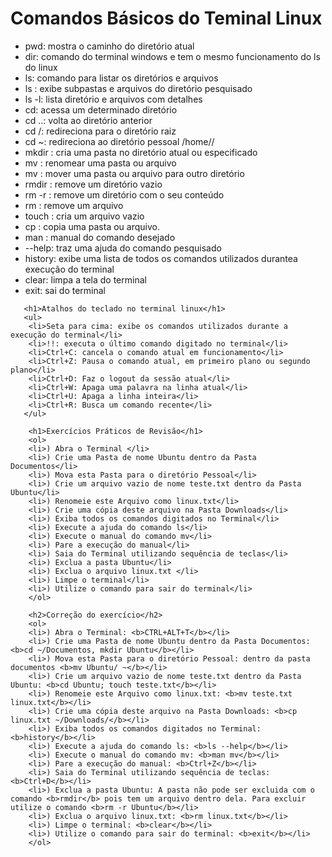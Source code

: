 <!DOCTYPE html>
<html lang="pt-br">
   <head>
       <meta charset="utf-8"/>
       <title>Comandos e atalhos básicos do Linux</title>
	   <meta name="author" content="Fábio Pereira de Souza">
	   <meta charset="utf-8">
   </head>
   <body>
       <h1>Comandos Básicos do Teminal Linux</h1>
	   <ul>
		<li>pwd: mostra o caminho do diretório atual</li>
		<li>dir: comando do terminal windows e tem o mesmo funcionamento do ls do linux</li>
		<li>ls: comando para listar os diretórios e arquivos</li>
		<li>ls <diretório>: exibe subpastas e arquivos do diretório pesquisado</li>
		<li>ls -l: lista diretório e arquivos com detalhes</li>
		<li>cd: acessa um determinado diretório</li>
		<li>cd ..: volta ao diretório anterior</li>
		<li>cd /: redireciona para o diretório raiz</li>
		<li>cd ~: redireciona ao diretório pessoal /home/<usuario>/</li>
		<li>mkdir <nome da pasta>: cria uma pasta no diretório atual ou especificado</li>
		<li>mv <pasta> <novo nome>: renomear uma pasta ou arquivo</li>
		<li>mv <pasta> <diretório>: mover uma pasta ou arquivo para outro diretório</li>		
		<li>rmdir <diretório>: remove um diretório vazio</li>
		<li>rm -r <diretório>: remove um diretório com o seu conteúdo</li>
		<li>rm <arquivo>: remove um arquivo</li>
		<li>touch <nome do arquivo>: cria um arquivo vazio</li>
		<li>cp <nome do arquivo> <diretório>: copia uma pasta ou arquivo.</li>
		<li>man <comando>: manual do comando desejado</li>
		<li><comando> --help: traz uma ajuda do comando pesquisado</li>
		<li>history: exibe uma lista de todos os comandos utilizados durantea execução do terminal</li>
		<li>clear: limpa a tela do terminal</li>
		<li>exit: sai do terminal</li>
	   </ul>
	   
	   <h1>Atalhos do teclado no terminal linux</h1>
	   <ul>
		<li>Seta para cima: exibe os comandos utilizados durante a execução do terminal</li>
		<li>!!: executa o último comando digitado no terminal</li>
		<li>Ctrl+C: cancela o comando atual em funcionamento</li>
		<li>Ctrl+Z: Pausa o comando atual, em primeiro plano ou segundo plano</li>
		<li>Ctrl+D: Faz o logout da sessão atual</li>
		<li>Ctrl+W: Apaga uma palavra na linha atual</li>
		<li>Ctrl+U: Apaga a linha inteira</li>
		<li>Ctrl+R: Busca um comando recente</li>
	   </ul>
	   
		<h1>Exercícios Práticos de Revisão</h1>
		<ol>
		<li>) Abra o Terminal </li>
		<li>) Crie uma Pasta de nome Ubuntu dentro da Pasta Documentos</li>
		<li>) Mova esta Pasta para o diretório Pessoal</li>
		<li>) Crie um arquivo vazio de nome teste.txt dentro da Pasta Ubuntu</li>
		<li>) Renomeie este Arquivo como linux.txt</li>
		<li>) Crie uma cópia deste arquivo na Pasta Downloads</li>
		<li>) Exiba todos os comandos digitados no Terminal</li>
		<li>) Execute a ajuda do comando ls</li>
		<li>) Execute o manual do comando mv</li>
		<li>) Pare a execução do manual</li>
		<li>) Saia do Terminal utilizando sequência de teclas</li>
		<li>) Exclua a pasta Ubuntu</li>
		<li>) Exclua o arquivo linux.txt </li>
		<li>) Limpe o terminal</li>
		<li>) Utilize o comando para sair do terminal</li>
		</ol>
		
		<h2>Correção do exercício</h2>
		<ol>
		<li>) Abra o Terminal: <b>CTRL+ALT+T</b></li>
		<li>) Crie uma Pasta de nome Ubuntu dentro da Pasta Documentos: <b>cd ~/Documentos, mkdir Ubuntu</b></li>
		<li>) Mova esta Pasta para o diretório Pessoal: dentro da pasta documentos <b>mv Ubuntu/ ~</b></li>
		<li>) Crie um arquivo vazio de nome teste.txt dentro da Pasta Ubuntu: <b>cd Ubuntu; touch teste.txt</b></li>
		<li>) Renomeie este Arquivo como linux.txt: <b>mv teste.txt linux.txt</b></li>
		<li>) Crie uma cópia deste arquivo na Pasta Downloads: <b>cp linux.txt ~/Downloads/</b></li>
		<li>) Exiba todos os comandos digitados no Terminal: <b>history</b></li>
		<li>) Execute a ajuda do comando ls: <b>ls --help</b></li>
		<li>) Execute o manual do comando mv: <b>man mv</b></li>
		<li>) Pare a execução do manual: <b>Ctrl+Z</b></li>
		<li>) Saia do Terminal utilizando sequência de teclas: <b>Ctrl+D</b></li>
		<li>) Exclua a pasta Ubuntu: A pasta não pode ser excluida com o comando <b>rmdir</b> pois tem um arquivo dentro dela. Para excluir utilize o comando <b>rm -r Ubuntu</b></li>
		<li>) Exclua o arquivo linux.txt: <b>rm linux.txt</b></li>
		<li>) Limpe o terminal: <b>clear</b></li>
		<li>) Utilize o comando para sair do terminal: <b>exit</b></li>
		</ol>
   </body>
</html>

